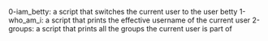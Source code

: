 0-iam_betty: a script that switches the current user to the user betty
1-who_am_i: a script that prints the effective username of the current user
2-groups: a script that prints all the groups the current user is part of
